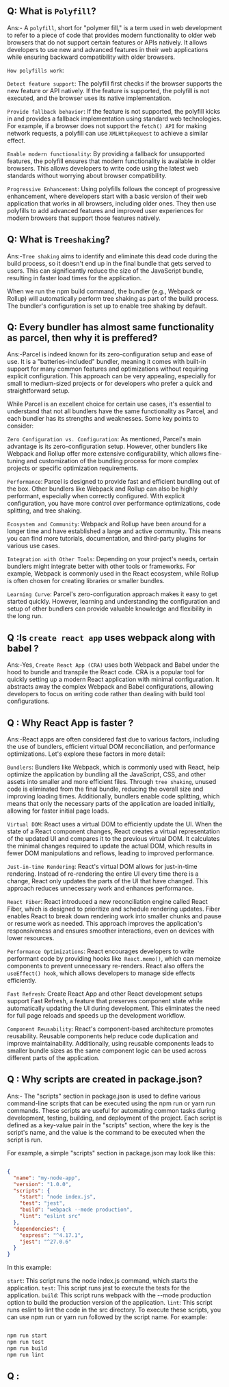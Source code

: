 ## Q: What is `Polyfill`?
Ans:- A `polyfill`, short for "polymer fill," is a term used in web development to refer to a piece of code that provides modern functionality to older web browsers that do not support certain features or APIs natively. It allows developers to use new and advanced features in their web applications while ensuring backward compatibility with older browsers.

`How polyfills work`:

`Detect feature support`: The polyfill first checks if the browser supports the new feature or API natively. If the feature is supported, the polyfill is not executed, and the browser uses its native implementation.

`Provide fallback behavior`: If the feature is not supported, the polyfill kicks in and provides a fallback implementation using standard web technologies. For example, if a browser does not support the `fetch() API` for making network requests, a polyfill can use `XMLHttpRequest` to achieve a similar effect.

`Enable modern functionality`: By providing a fallback for unsupported features, the polyfill ensures that modern functionality is available in older browsers. This allows developers to write code using the latest web standards without worrying about browser compatibility.

`Progressive Enhancement`: Using polyfills follows the concept of progressive enhancement, where developers start with a basic version of their web application that works in all browsers, including older ones. They then use polyfills to add advanced features and improved user experiences for modern browsers that support those features natively.

## Q: What is `Treeshaking`?
Ans:-`Tree shaking` aims to identify and eliminate this dead code during the build process, so it doesn't end up in the final bundle that gets served to users. This can significantly reduce the size of the JavaScript bundle, resulting in faster load times for the application.

When we run the npm build command, the bundler (e.g., Webpack or Rollup) will automatically perform tree shaking as part of the build process. The bundler's configuration is set up to enable tree shaking by default.

## Q: Every bundler has almost same functionality as parcel, then why it is preffered?
Ans:-Parcel is indeed known for its zero-configuration setup and ease of use. It is a "batteries-included" bundler, meaning it comes with built-in support for many common features and optimizations without requiring explicit configuration. This approach can be very appealing, especially for small to medium-sized projects or for developers who prefer a quick and straightforward setup.

While Parcel is an excellent choice for certain use cases, it's essential to understand that not all bundlers have the same functionality as Parcel, and each bundler has its strengths and weaknesses. Some key points to consider:

`Zero Configuration vs. Configuration`: As mentioned, Parcel's main advantage is its zero-configuration setup. However, other bundlers like Webpack and Rollup offer more extensive configurability, which allows fine-tuning and customization of the bundling process for more complex projects or specific optimization requirements.

`Performance`: Parcel is designed to provide fast and efficient bundling out of the box. Other bundlers like Webpack and Rollup can also be highly performant, especially when correctly configured. With explicit configuration, you have more control over performance optimizations, code splitting, and tree shaking.

`Ecosystem and Community`: Webpack and Rollup have been around for a longer time and have established a large and active community. This means you can find more tutorials, documentation, and third-party plugins for various use cases.

`Integration with Other Tools`: Depending on your project's needs, certain bundlers might integrate better with other tools or frameworks. For example, Webpack is commonly used in the React ecosystem, while Rollup is often chosen for creating libraries or smaller bundles.

`Learning Curve`: Parcel's zero-configuration approach makes it easy to get started quickly. However, learning and understanding the configuration and setup of other bundlers can provide valuable knowledge and flexibility in the long run.

## Q :Is `create react app` uses webpack along with babel ?
Ans:-Yes, `Create React App (CRA)` uses both Webpack and Babel under the hood to bundle and transpile the React code. CRA is a popular tool for quickly setting up a modern React application with minimal configuration. It abstracts away the complex Webpack and Babel configurations, allowing developers to focus on writing code rather than dealing with build tool configurations.

## Q : Why React App is faster ?
Ans:-React apps are often considered fast due to various factors, including the use of bundlers, efficient virtual DOM reconciliation, and performance optimizations. Let's explore these factors in more detail:

`Bundlers`: Bundlers like Webpack, which is commonly used with React, help optimize the application by bundling all the JavaScript, CSS, and other assets into smaller and more efficient files. Through `tree shaking`, unused code is eliminated from the final bundle, reducing the overall size and improving loading times. Additionally, bundlers enable code splitting, which means that only the necessary parts of the application are loaded initially, allowing for faster initial page loads.

`Virtual DOM`: React uses a virtual DOM to efficiently update the UI. When the state of a React component changes, React creates a virtual representation of the updated UI and compares it to the previous virtual DOM. It calculates the minimal changes required to update the actual DOM, which results in fewer DOM manipulations and reflows, leading to improved performance.

`Just-in-time Rendering`: React's virtual DOM allows for just-in-time rendering. Instead of re-rendering the entire UI every time there is a change, React only updates the parts of the UI that have changed. This approach reduces unnecessary work and enhances performance.

`React Fiber`: React introduced a new reconciliation engine called React Fiber, which is designed to prioritize and schedule rendering updates. Fiber enables React to break down rendering work into smaller chunks and pause or resume work as needed. This approach improves the application's responsiveness and ensures smoother interactions, even on devices with lower resources.

`Performance Optimizations`: React encourages developers to write performant code by providing hooks like` React.memo()`, which can memoize components to prevent unnecessary re-renders. React also offers the` useEffect() hook`, which allows developers to manage side effects efficiently.

`Fast Refresh`: Create React App and other React development setups support Fast Refresh, a feature that preserves component state while automatically updating the UI during development. This eliminates the need for full page reloads and speeds up the development workflow.

`Component Reusability`: React's component-based architecture promotes reusability. Reusable components help reduce code duplication and improve maintainability. Additionally, using reusable components leads to smaller bundle sizes as the same component logic can be used across different parts of the application.

## Q : Why scripts are created in package.json?
Ans:- The "scripts" section in package.json is used to define various command-line scripts that can be executed using the npm run or yarn run commands. These scripts are useful for automating common tasks during development, testing, building, and deployment of the project.
Each script is defined as a key-value pair in the "scripts" section, where the key is the script's name, and the value is the command to be executed when the script is run.

For example, a simple "scripts" section in package.json may look like this:

```json

{
  "name": "my-node-app",
  "version": "1.0.0",
  "scripts": {
    "start": "node index.js",
    "test": "jest",
    "build": "webpack --mode production",
    "lint": "eslint src"
  },
  "dependencies": {
    "express": "^4.17.1",
    "jest": "^27.0.6"
  }
}
```
In this example:

`start`: This script runs the node index.js command, which starts the application.
`test`: This script runs jest to execute the tests for the application.
`build`: This script runs webpack with the --mode production option to build the production version of the application.
`lint`: This script runs eslint to lint the code in the src directory.
To execute these scripts, you can use npm run or yarn run followed by the script name. For example:

```bash

npm run start
npm run test
npm run build
npm run lint
```
## Q : 
